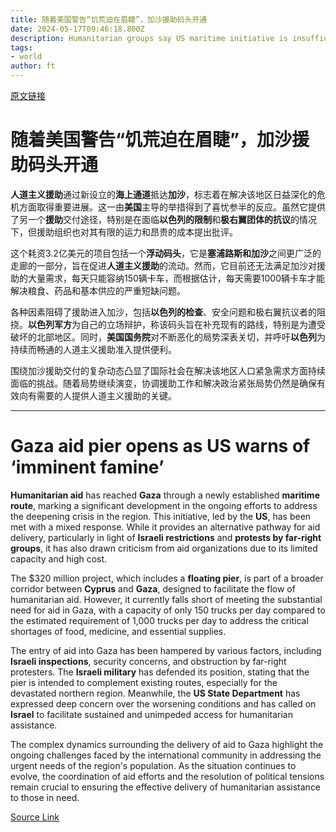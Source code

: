 ```yaml
---
title: 随着美国警告“饥荒迫在眉睫”，加沙援助码头开通
date: 2024-05-17T09:46:18.800Z
description: Humanitarian groups say US maritime initiative is insufficient amid acute food shortages
tags: 
- world
author: ft
---
```


[原文链接](https://ft.com/content/82980ad2-05b4-4ec1-8836-5dd86dc90984)

# 随着美国警告“饥荒迫在眉睫”，加沙援助码头开通

**人道主义援助**通过新设立的**海上通道**抵达**加沙**，标志着在解决该地区日益深化的危机方面取得重要进展。这一由**美国**主导的举措得到了喜忧参半的反应。虽然它提供了另一个**援助**交付途径，特别是在面临**以色列的限制**和**极右翼团体的抗议**的情况下，但援助组织也对其有限的运力和昂贵的成本提出批评。

这个耗资3.2亿美元的项目包括一个**浮动码头**，它是**塞浦路斯和加沙**之间更广泛的走廊的一部分，旨在促进**人道主义援助**的流动。然而，它目前还无法满足加沙对援助的大量需求，每天只能容纳150辆卡车，而根据估计，每天需要1000辆卡车才能解决粮食、药品和基本供应的严重短缺问题。

各种因素阻碍了援助进入加沙，包括**以色列的检查**、安全问题和极右翼抗议者的阻挠。**以色列军方**为自己的立场辩护，称该码头旨在补充现有的路线，特别是为遭受破坏的北部地区。同时，**美国国务院**对不断恶化的局势深表关切，并呼吁**以色列**为持续而畅通的人道主义援助准入提供便利。

围绕加沙援助交付的复杂动态凸显了国际社会在解决该地区人口紧急需求方面持续面临的挑战。随着局势继续演变，协调援助工作和解决政治紧张局势仍然是确保有效向有需要的人提供人道主义援助的关键。

---

# Gaza aid pier opens as US warns of ‘imminent famine’ 

**Humanitarian aid** has reached **Gaza** through a newly established **maritime route**, marking a significant development in the ongoing efforts to address the deepening crisis in the region. This initiative, led by the **US**, has been met with a mixed response. While it provides an alternative pathway for aid delivery, particularly in light of **Israeli restrictions** and **protests by far-right groups**, it has also drawn criticism from aid organizations due to its limited capacity and high cost. 

The $320 million project, which includes a **floating pier**, is part of a broader corridor between **Cyprus** and **Gaza**, designed to facilitate the flow of humanitarian aid. However, it currently falls short of meeting the substantial need for aid in Gaza, with a capacity of only 150 trucks per day compared to the estimated requirement of 1,000 trucks per day to address the critical shortages of food, medicine, and essential supplies. 

The entry of aid into Gaza has been hampered by various factors, including **Israeli inspections**, security concerns, and obstruction by far-right protesters. The **Israeli military** has defended its position, stating that the pier is intended to complement existing routes, especially for the devastated northern region. Meanwhile, the **US State Department** has expressed deep concern over the worsening conditions and has called on **Israel** to facilitate sustained and unimpeded access for humanitarian assistance. 

The complex dynamics surrounding the delivery of aid to Gaza highlight the ongoing challenges faced by the international community in addressing the urgent needs of the region's population. As the situation continues to evolve, the coordination of aid efforts and the resolution of political tensions remain crucial to ensuring the effective delivery of humanitarian assistance to those in need.

[Source Link](https://ft.com/content/82980ad2-05b4-4ec1-8836-5dd86dc90984)

